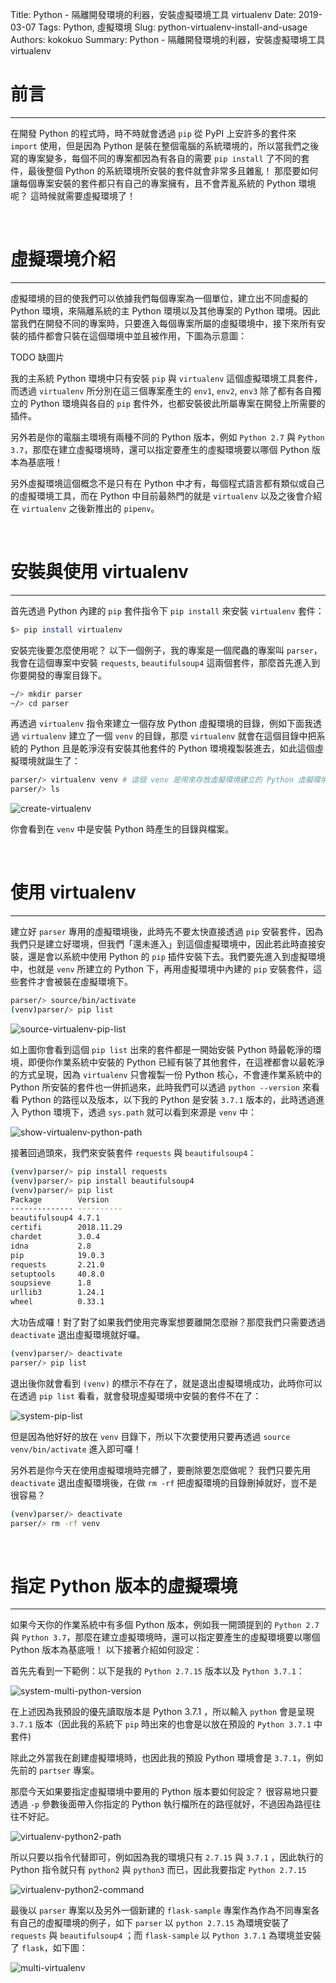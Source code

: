 Title: Python - 隔離開發環境的利器，安裝虛擬環境工具 virtualenv
Date: 2019-03-07
Tags: Python, 虛擬環境
Slug: python-virtualenv-install-and-usage
Authors: kokokuo
Summary: Python - 隔離開發環境的利器，安裝虛擬環境工具 virtualenv 

# 前言
---
在開發 Python 的程式時，時不時就會透過 `pip` 從 PyPI 上安許多的套件來 `import` 使用，但是因為 Python 是裝在整個電腦的系統環境的，所以當我們之後寫的專案變多，每個不同的專案都因為有各自的需要 `pip install` 了不同的套件，最後整個 Python 的系統環境所安裝的套件就會非常多且雜亂！ 那麼要如何讓每個專案安裝的套件都只有自己的專案擁有，且不會弄亂系統的 Python 環境呢？ 這時候就需要虛擬環境了！

<br/>

# 虛擬環境介紹
---
虛擬環境的目的使我們可以依據我們每個專案為一個單位，建立出不同虛擬的 Python 環境，來隔離系統的主 Python 環境以及其他專案的 Python 環境。因此當我們在開發不同的專案時，只要進入每個專案所屬的虛擬環境中，接下來所有安裝的插件都會只裝在這個環境中並且被作用，下圖為示意圖：

TODO 缺圖片

我的主系統 Python 環境中只有安裝 `pip` 與 `virtualenv` 這個虛擬環境工具套件，而透過 `virtualenv` 所分別在這三個專案產生的 `env1`, `env2`, `env3` 除了都有各自獨立的 Python 環境與各自的 `pip` 套件外，也都安裝彼此所屬專案在開發上所需要的插件。

另外若是你的電腦主環境有兩種不同的 Python 版本，例如 `Python 2.7` 與 `Python 3.7`，那麼在建立虛擬環境時，還可以指定要產生的虛擬環境要以哪個 Python 版本為基底哦！

另外虛擬環境這個概念不是只有在 Python 中才有，每個程式語言都有類似或自己的虛擬環境工具，而在 Python 中目前最熱門的就是 `virtualenv` 以及之後會介紹在 `virtualenv` 之後新推出的 `pipenv`。

<br/>

# 安裝與使用 virtualenv
---
首先透過 Python 內建的 `pip` 套件指令下 `pip install` 來安裝 `virtualenv` 套件：

```bash
$> pip install virtualenv
```

安裝完後要怎麼使用呢？ 以下一個例子，我的專案是一個爬蟲的專案叫 `parser`，我會在這個專案中安裝 `requests`, `beautifulsoup4` 這兩個套件，那麼首先進入到你要開發的專案目錄下。

```bash
~/> mkdir parser
~/> cd parser
```

再透過 `virtualenv` 指令來建立一個存放 Python 虛擬環境的目錄，例如下面我透過 `virtualenv` 建立了一個 `venv` 的目錄，那麼 `virtualenv` 就會在這個目錄中把系統的 Python 且是乾淨沒有安裝其他套件的 Python 環境複製裝進去，如此這個虛擬環境就誕生了：

```bash
parser/> virtualenv venv # 這個 venv 是用來存放虛擬環境建立的 Python 虛擬環境的目錄
parser/> ls
```

![create-virtualenv](../images/20190307-python-virtualenv-install-and-usage/create-virtualenv.png)

你會看到在 `venv` 中是安裝 Python 時產生的目錄與檔案。

<br/>

# 使用 virtualenv
---
建立好 `parser` 專用的虛擬環境後，此時先不要太快直接透過 `pip` 安裝套件，因為我們只是建立好環境，但我們「還未進入」到這個虛擬環境中，因此若此時直接安裝，還是會以系統中使用 Python 的 `pip` 插件安裝下去。我們要先進入到虛擬環境中，也就是 `venv` 所建立的 Python 下，再用虛擬環境中內建的 `pip` 安裝套件，這些套件才會被裝在虛擬環境下。

```bash
parser/> source/bin/activate
(venv)parser/> pip list
```

![source-virtualenv-pip-list](../images/20190307-python-virtualenv-install-and-usage/source-virtualenv-pip-list.png)

如上圖你會看到這個 `pip list` 出來的套件都是一開始安裝 Python 時最乾淨的環境，即便你作業系統中安裝的 Python 已經有裝了其他套件，在這裡都會以最乾淨的方式呈現，因為 `virtualenv` 只會複製一份 Python 核心，不會連作業系統中的 Python 所安裝的套件也一併抓過來，此時我們可以透過 `python --version` 來看看 Python 的路徑以及版本，以下我的 Python 是安裝 `3.7.1` 版本的，此時透過進入 Python 環境下，透過 `sys.path` 就可以看到來源是 `venv` 中：

![show-virtualenv-python-path](../images/20190307-python-virtualenv-install-and-usage/show-virtualenv-python-path.png)

接著回過頭來，我們來安裝套件 `requests` 與 `beautifulsoup4`：

```bash
(venv)parser/> pip install requests
(venv)parser/> pip install beautifulsoup4
(venv)parser/> pip list
Package        Version
-------------- ----------
beautifulsoup4 4.7.1
certifi        2018.11.29
chardet        3.0.4
idna           2.8
pip            19.0.3
requests       2.21.0
setuptools     40.8.0
soupsieve      1.8
urllib3        1.24.1
wheel          0.33.1
```

大功告成囉！對了對了如果我們使用完專案想要離開怎麼辦？那麼我們只需要透過 `deactivate` 退出虛擬環境就好囉。

```bash
(venv)parser/> deactivate
parser/> pip list
```

退出後你就會看到 `(venv)` 的標示不存在了，就是退出虛擬環境成功，此時你可以在透過 `pip list` 看看，就會發現虛擬環境中安裝的套件不在了：

![system-pip-list](../images/20190307-python-virtualenv-install-and-usage/system-pip-list.png)


但是因為他好好的放在 `venv` 目錄下，所以下次要使用只要再透過 `source venv/bin/activate` 進入即可囉！

另外若是你今天在使用虛擬環境時完髒了，要刪除要怎麼做呢？ 我們只要先用 `deactivate` 退出虛擬環境後，在做 `rm -rf` 把虛擬環境的目錄刪掉就好，豈不是很容易？

```bash
(venv)parser/> deactivate
parser/> rm -rf venv
```

<br/>

# 指定 Python 版本的虛擬環境
---
如果今天你的作業系統中有多個 Python 版本，例如我一開頭提到的 `Python 2.7` 與 `Python 3.7`，那麼在建立虛擬環境時，還可以指定要產生的虛擬環境要以哪個 Python 版本為基底哦！ 以下接著介紹如何設定：

首先先看到一下範例：以下是我的 `Python 2.7.15` 版本以及 `Python 3.7.1`：

![system-multi-python-version](../images/20190307-python-virtualenv-install-and-usage/system-multi-python-version.png)

在上述因為我預設的優先讀取版本是 Python 3.7.1 ，所以輸入 `python` 會是呈現 `3.7.1` 版本（因此我的系統下 `pip` 時出來的也會是以放在預設的 `Python 3.7.1` 中套件)

除此之外當我在創建虛擬環境時，也因此我的預設 Python 環境會是 `3.7.1`，例如先前的 `partser` 專案。

那麼今天如果要指定虛擬環境中要用的 Python 版本要如何設定？ 很容易地只要透過 `-p` 參數後面帶入你指定的 Python 執行檔所在的路徑就好，不過因為路徑往往不好記。

![virtualenv-python2-path](../images/20190307-python-virtualenv-install-and-usage/virtualenv-python2-path.png)

所以只要以指令代替即可，例如因為我的環境只有 `2.7.15` 與 `3.7.1` ，因此執行的 Python 指令就只有 `python2` 與 `python3` 而已，因此我要指定 `Python 2.7.15`

![virtualenv-python2-command](../images/20190307-python-virtualenv-install-and-usage/virtualenv-python2-command.png)

最後以 `parser` 專案以及另外一個新建的 `flask-sample` 專案作為作為不同專案各有自己的虛擬環境的例子，如下 `parser` 以 `python 2.7.15` 為環境安裝了 `requests` 與 `beautifulsoup4` ；而 `flask-sample` 以 `Python 3.7.1` 為環境並安裝了 `flask`，如下圖：

![multi-virtualenv](../images/20190307-python-virtualenv-install-and-usage/multi-virtualenv.png)

